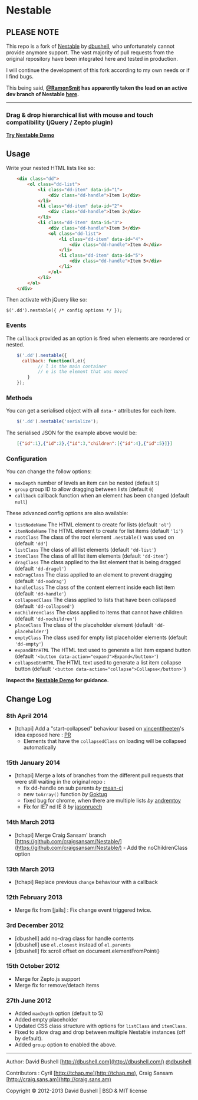 Nestable
========

## PLEASE NOTE

This repo is a fork of [Nestable](https://github.com/dbushell/NESTABLE) by [dbushell](https://github.com/dbushell), who unfortunately cannot provide anymore support. The vast majority of pull requests from the original repository have been integrated here and tested in production.

I will continue the development of this fork according to my own needs or if I find bugs.

This being said, **[@RamonSmit](https://github.com/RamonSmit) has apparently taken the lead on an active dev branch of Nestable [here](https://github.com/RamonSmit/Nestable).**




* * *

### Drag & drop hierarchical list with mouse and touch compatibility (jQuery / Zepto plugin)

[**Try Nestable Demo**](http://dbushell.github.com/Nestable/)


## Usage

Write your nested HTML lists like so:
```html
    <div class="dd">
        <ol class="dd-list">
            <li class="dd-item" data-id="1">
                <div class="dd-handle">Item 1</div>
            </li>
            <li class="dd-item" data-id="2">
                <div class="dd-handle">Item 2</div>
            </li>
            <li class="dd-item" data-id="3">
                <div class="dd-handle">Item 3</div>
                <ol class="dd-list">
                    <li class="dd-item" data-id="4">
                        <div class="dd-handle">Item 4</div>
                    </li>
                    <li class="dd-item" data-id="5">
                        <div class="dd-handle">Item 5</div>
                    </li>
                </ol>
            </li>
        </ol>
    </div>
```
Then activate with jQuery like so:

    $('.dd').nestable({ /* config options */ });

### Events

The `callback` provided as an option is fired when elements are reordered or nested.
```js
    $('.dd').nestable({ 
      callback: function(l,e){
            // l is the main container
            // e is the element that was moved
        }
    });
```
### Methods

You can get a serialised object with all `data-*` attributes for each item.
```js
    $('.dd').nestable('serialize');
```
The serialised JSON for the example above would be:
```json
    [{"id":1},{"id":2},{"id":3,"children":[{"id":4},{"id":5}]}]
```
### Configuration

You can change the follow options:

* `maxDepth` number of levels an item can be nested (default `5`)
* `group` group ID to allow dragging between lists (default `0`)
* `callback` callback function when an element has been changed (default `null`)

These advanced config options are also available:

* `listNodeName` The HTML element to create for lists (default `'ol'`)
* `itemNodeName` The HTML element to create for list items (default `'li'`)
* `rootClass` The class of the root element `.nestable()` was used on (default `'dd'`)
* `listClass` The class of all list elements (default `'dd-list'`)
* `itemClass` The class of all list item elements (default `'dd-item'`)
* `dragClass` The class applied to the list element that is being dragged (default `'dd-dragel'`)
* `noDragClass` The class applied to an element to prevent dragging (default `'dd-nodrag'`)
* `handleClass` The class of the content element inside each list item (default `'dd-handle'`)
* `collapsedClass` The class applied to lists that have been collapsed (default `'dd-collapsed'`)
* `noChildrenClass` The class applied to items that cannot have children (default `'dd-nochildren'`)
* `placeClass` The class of the placeholder element (default `'dd-placeholder'`)
* `emptyClass` The class used for empty list placeholder elements (default `'dd-empty'`)
* `expandBtnHTML` The HTML text used to generate a list item expand button (default `'<button data-action="expand">Expand</button>'`)
* `collapseBtnHTML` The HTML text used to generate a list item collapse button (default `'<button data-action="collapse">Collapse</button>'`)

**Inspect the [Nestable Demo](http://dbushell.github.com/Nestable/) for guidance.**

## Change Log

### 8th April 2014

* [tchapi] Add a "start-collapsed" behaviour based on [vincenttheeten](https://github.com/vincenttheeten)'s idea exposed here : [PR](https://github.com/dbushell/Nestable/pull/103)
  * Elements that have the `collapsedClass` on loading will be collapsed automatically

### 15th January 2014

* [tchapi] Merge a lots of branches from the different pull requests that were still waiting in the original repo :
   * fix dd-handle on sub parents _by_ [mean-cj](https://github.com/mean-cj/Nestable)
   * new `toArray()` function _by_ [Goktug](https://github.com/Goktug/Nestable)
   * fixed bug for chrome, when there are multiple lists _by_ [andremtoy](https://github.com/andrewmtoy/Nestable.git)
   * Fix for IE7 nd IE 8 _by_ [jasonruech](https://github.com/jasonruesch/Nestable)

### 14th March 2013

* [tchapi] Merge Craig Sansam' branch [https://github.com/craigsansam/Nestable/](https://github.com/craigsansam/Nestable/) - Add the noChildrenClass option

### 13th March 2013

* [tchapi] Replace previous `change` behaviour with a callback

### 12th February 2013

* Merge fix from [jails] : Fix change event triggered twice.

### 3rd December 2012

* [dbushell] add no-drag class for handle contents
* [dbushell] use `el.closest` instead of `el.parents`
* [dbushell] fix scroll offset on document.elementFromPoint()

### 15th October 2012

* Merge for Zepto.js support
* Merge fix for remove/detach items

### 27th June 2012

* Added `maxDepth` option (default to 5)
* Added empty placeholder
* Updated CSS class structure with options for `listClass` and `itemClass`.
* Fixed to allow drag and drop between multiple Nestable instances (off by default).
* Added `group` option to enabled the above.

* * *

Author: David Bushell [http://dbushell.com](http://dbushell.com/) [@dbushell](http://twitter.com/dbushell/)

Contributors : Cyril [http://tchap.me](http://tchap.me), Craig Sansam [http://craig.sans.am](http://craig.sans.am)

Copyright © 2012-2013 David Bushell | BSD & MIT license
